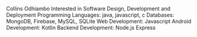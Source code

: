 Collins Odhiambo 
Interested in Software Design, Development and Deployment
Programming Languages: java, javascript, c 
Databases: MongoDB, Firebase, MySQL, SQLite
Web Development: Javascript
Android Development: Kotlin
Backend Development: Node.js Express
